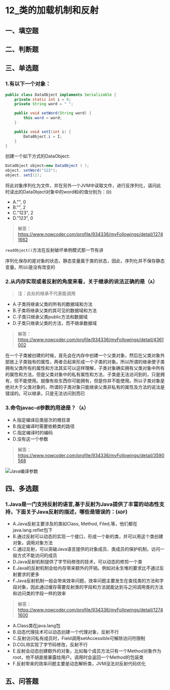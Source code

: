 # 12_类的加载机制和反射

## 一、填空题

## 二、判断题

## 三、单选题
### 1.有以下一个对象：
```java
public class DataObject implements Serializable {
    private static int i = 0;
    private String word = " ";

    public void setWord(String word) {
        this.word = word;
    }

    public void setI(int i) {
        Data0bject.i = I;
    }
}
```
创建一个如下方式的DataObject:
```java
DataObject object=new Data0bject ( );
object. setWord("123");
object. setI(2);
```
将此对象序列化为文件，并在另外一个JVM中读取文件，进行反序列化，请问此时读出的Data0bject对象中的word和i的值分别为：(`D`)
+ A."", 0
+ B."", 2
+ C."123", 2
+ D."123", 0

> 解答：https://www.nowcoder.com/profile/934336/myFollowings/detail/12741662

`readObject()`方法在反射破坏单例模式那一节有讲

序列化保存的是对象的状态，静态变量属于类的状态，因此，序列化并不保存静态变量。所以i是没有改变的

### 2.从内存实现或者反射的角度来看，关于继承的说法正确的是（`A`）
> 注：此处的继承不代表能调用
+ A.子类将继承父类的所有的数据域和方法
+ B.子类将继承父类的其可见的数据域和方法
+ C.子类只继承父类public方法和数据域
+ D.子类只继承父类的方法，而不继承数据域

> 解答：https://www.nowcoder.com/profile/934336/myFollowings/detail/4361002

在一个子类被创建的时候，首先会在内存中创建一个父类对象，然后在父类对象外部放上子类独有的属性，两者合起来形成一个子类的对象。所以所谓的继承使子类拥有父类所有的属性和方法其实可以这样理解，子类对象确实拥有父类对象中所有的属性和方法，但是父类对象中的私有属性和方法，子类是无法访问到的，只是拥有，但不能使用。就像有些东西你可能拥有，但是你并不能使用。所以子类对象是绝对大于父类对象的，所谓的子类对象只能继承父类非私有的属性及方法的说法是错误的。可以继承，只是无法访问到而已

### 3.命令javac-d参数的用途是？（`A`）
+ A.指定编译后类层次的根目录
+ B.指定编译时需要依赖类的路径
+ C.指定编译时的编码
+ D.没有这一个参数

> 解答：https://www.nowcoder.com/profile/934336/myFollowings/detail/3590568

![Java编译参数](https://uploadfiles.nowcoder.com/images/20171210/1806883_1512918622871_6ACA09654A2C36B065ECC04F7746E3B3)

## 四、多选题
### 1.Java是一门支持反射的语言,基于反射为Java提供了丰富的动态性支持，下面关于Java反射的描述，哪些是错误的：(`ADF`)
+ A.Java反射主要涉及的类如Class, Method, Filed,等，他们都在java.lang.reflet包下
+ B.通过反射可以动态的实现一个接口，形成一个新的类，并可以用这个类创建对象，调用对象方法
+ C.通过反射，可以突破Java语言提供的对象成员、类成员的保护机制，访问一般方式不能访问的成员
+ D.Java反射机制提供了字节码修改的技术，可以动态的修剪一个类
+ E.Java的反射机制会给内存带来额外的开销。例如对永生堆的要求比不通过反射要求的更多
+ F.Java反射机制一般会带来效率问题，效率问题主要发生在查找类的方法和字段对象，因此通过缓存需要反射类的字段和方法就能达到与之间调用类的方法和访问类的字段一样的效率


> 解答：https://www.nowcoder.com/profile/934336/myFollowings/detail/12741600

+ A.Class类在java.lang包
+ B.动态代理技术可以动态创建一个代理对象，反射不行
+ C.反射访问私有成员时，Field调用setAccessible可解除访问符限制
+ D.CGLIB实现了字节码修改，反射不行
+ E.反射会动态创建额外的对象，比如每个成员方法只有一个Method对象作为root，他不胡直接暴露给用户。调用时会返回一个Method的包装类
+ F.反射带来的效率问题主要是动态解析类，JVM没法对反射代码优化


## 五、问答题